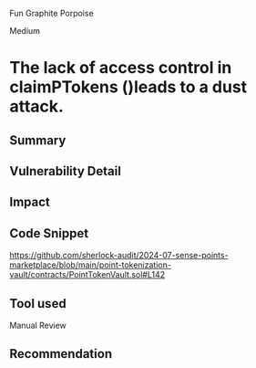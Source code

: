 Fun Graphite Porpoise

Medium

# The lack of access control in claimPTokens ()leads to a dust attack.

## Summary

## Vulnerability Detail

## Impact

## Code Snippet

https://github.com/sherlock-audit/2024-07-sense-points-marketplace/blob/main/point-tokenization-vault/contracts/PointTokenVault.sol#L142

## Tool used

Manual Review

## Recommendation